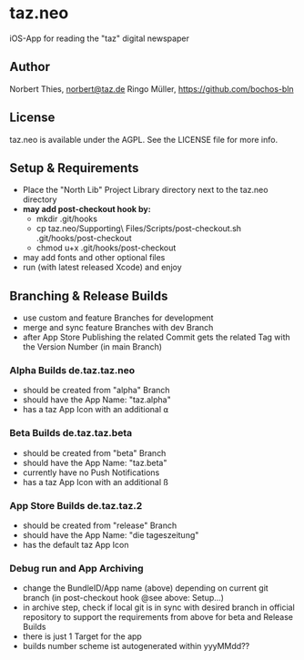 # taz.neo

iOS-App for reading the "taz" digital newspaper

## Author

Norbert Thies, norbert@taz.de
Ringo Müller, https://github.com/bochos-bln

## License

taz.neo is available under the AGPL. See the LICENSE file for more info.


## Setup & Requirements
- Place the "North Lib" Project Library directory next to the taz.neo directory
- **may add post-checkout hook by:**
  - mkdir .git/hooks
  - cp taz.neo/Supporting\ Files/Scripts/post-checkout.sh .git/hooks/post-checkout
  - chmod u+x .git/hooks/post-checkout
- may add fonts and other optional files
- run (with latest released Xcode) and enjoy

## Branching & Release Builds
- use custom and feature Branches for development
- merge and sync feature Branches with dev Branch
- after App Store Publishing the related Commit gets the related Tag with the Version Number (in main Branch) 

### Alpha Builds **de.taz.taz.neo**
- should be created from "alpha" Branch
- should have the App Name: "taz.alpha"
- has a taz App Icon with an additional ⍺

### Beta Builds **de.taz.taz.beta**
- should be created from "beta" Branch
- should have the App Name: "taz.beta"
- currently have no Push Notifications
- has a taz App Icon with an additional ß

### App Store Builds **de.taz.taz.2**
- should be created from "release" Branch
- should have the App Name: "die tageszeitung"
- has the default taz App Icon

### Debug run and App Archiving
- change the BundleID/App name (above) depending on current git branch (in post-checkout hook @see above: Setup...)
- in archive step, check if local git is in sync with desired branch in official repository to support the requirements from above for beta and Release Builds
- there is just 1 Target for the app
- builds number scheme ist autogenerated within yyyMMdd??
